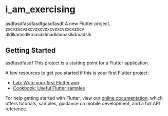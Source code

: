 # i_am_exercising
asdfasdfasdfasdfgasdfasdf
A new Flutter project.
zxcvzxcvzxcvzxcvzxcvzxcvzxcvzxcv
dldlkamsdlkmasdklmadklamaslkdmadslk
## Getting Started
asdfasdfasdf
This project is a starting point for a Flutter application.

A few resources to get you started if this is your first Flutter project:

- [Lab: Write your first Flutter app](https://flutter.dev/docs/get-started/codelab)
- [Cookbook: Useful Flutter samples](https://flutter.dev/docs/cookbook)

For help getting started with Flutter, view our
[online documentation](https://flutter.dev/docs), which offers tutorials,
samples, guidance on mobile development, and a full API reference.
